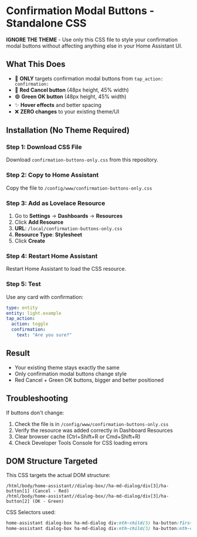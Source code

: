 # Confirmation Modal Buttons - Standalone CSS

**IGNORE THE THEME** - Use only this CSS file to style your confirmation modal buttons without affecting anything else in your Home Assistant UI.

## What This Does

- 🎯 **ONLY** targets confirmation modal buttons from `tap_action: confirmation:`
- 🔴 **Red Cancel button** (48px height, 45% width)
- 🟢 **Green OK button** (48px height, 45% width)
- ✨ **Hover effects** and better spacing
- ❌ **ZERO changes** to your existing theme/UI

## Installation (No Theme Required)

### Step 1: Download CSS File
Download `confirmation-buttons-only.css` from this repository.

### Step 2: Copy to Home Assistant
Copy the file to `/config/www/confirmation-buttons-only.css`

### Step 3: Add as Lovelace Resource
1. Go to **Settings** → **Dashboards** → **Resources**
2. Click **Add Resource**
3. **URL**: `/local/confirmation-buttons-only.css`
4. **Resource Type**: **Stylesheet**
5. Click **Create**

### Step 4: Restart Home Assistant
Restart Home Assistant to load the CSS resource.

### Step 5: Test
Use any card with confirmation:
```yaml
type: entity
entity: light.example
tap_action:
  action: toggle
  confirmation:
    text: "Are you sure?"
```

## Result
- Your existing theme stays exactly the same
- Only confirmation modal buttons change style
- Red Cancel + Green OK buttons, bigger and better positioned

## Troubleshooting

If buttons don't change:
1. Check the file is in `/config/www/confirmation-buttons-only.css`
2. Verify the resource was added correctly in Dashboard Resources
3. Clear browser cache (Ctrl+Shift+R or Cmd+Shift+R)
4. Check Developer Tools Console for CSS loading errors

## DOM Structure Targeted

This CSS targets the actual DOM structure:
```
/html/body/home-assistant//dialog-box//ha-md-dialog/div[3]/ha-button[1] (Cancel - Red)
/html/body/home-assistant//dialog-box//ha-md-dialog/div[3]/ha-button[2] (OK - Green)
```

CSS Selectors used:
```css
home-assistant dialog-box ha-md-dialog div:nth-child(3) ha-button:first-child     /* Cancel */
home-assistant dialog-box ha-md-dialog div:nth-child(3) ha-button:nth-child(2)   /* OK */
```